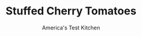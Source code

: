 ---
layout: ../../layouts/MarkdownPostLayout.astro
title: Stuffed Cherry Tomatoes
author: America's Test Kitchen
pubDate: 2023-03-15
description: "Lighter fare doesnt have to lose any taste-these appetizers are the perfect light beginning."
image_url: https://res.cloudinary.com/hksqkdlah/image/upload/ar_1:1,c_fill,dpr_2.0,f_auto,fl_lossy.progressive.strip_profile,g_faces:auto,q_auto:low,w_344/4400_sfs-lighterfareappetizers-cc
tags: ["Appetizers","Cheese","Vegetables"]
calories: 386
protein: 6
carbohydrates: 3
fats: 
fiber: 1
ingredients: ["1 pint, cherry tomatoes","4 ounces, plain goat cheese","2 tablespoons, prepared green or black olive tapenade","2 tablespoons, minced fresh parsley leaves"]
serves: 4
time: ""
instructions: ["Cut 1/4-inch slice off top of each tomato and gently scoop out seeds. Stir goat cheese and tapenade together in bowl until smooth. Transfer cheese mixture to small zipper-lock plastic bag and press cheese into one corner. Twist bag tightly around cheese, squeezing out as much air as possible. Snip off corner tip of plastic bag, insert tip into each tomato, and squeeze to fill each tomato. Transfer to platter and garnish with parsley. Serve."]
nutrition: ["226 mg Potassium","94 mg Phosphorus","53 mg Calcium","15 mg Magnesium","193 mg Sodium","6 g Fat","1 g Monounsaturated","14 mg Vitamin C","13 mg Cholesterol","4 g Saturated","1 g Fiber","19 µg Folate (food)","2 g Sugars","38 µg Vitamin K","104 g Water","3 g Carbs","19 µg Folate equivalent (total)","6 g Protein","127 µg Vitamin A","96 kcal Energy","386 calories"]
notes: "Make-Ahead Note: This easy appetizer can be refrigerated for up to 1 day. Garnish with parsley just before serving."
---